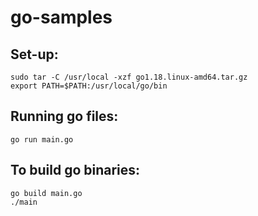 # go-samples

## Set-up:

```
sudo tar -C /usr/local -xzf go1.18.linux-amd64.tar.gz
export PATH=$PATH:/usr/local/go/bin
```

## Running go files:

```
go run main.go
```

## To build go binaries:

```
go build main.go
./main
```